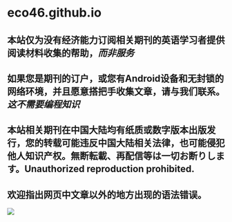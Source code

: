 # eco46.github.io

## 本站仅为没有经济能力订阅相关期刊的英语学习者提供阅读材料收集的帮助，*而非服务*
## 如果您是期刊的订户，或您有Android设备和无封锁的网络环境，并且愿意搭把手收集文章，请与我们联系。 _这不需要编程知识_
## 本站相关期刊在中国大陆均有纸质或数字版本出版发行，您的转载可能违反中国大陆相关法律，也可能侵犯他人知识产权。無断転載、再配信等は一切お断りします。Unauthorized reproduction prohibited.
## 欢迎指出网页中文章以外的地方出现的语法错误。
<img src="https://cdn.jsdelivr.net/gh/chch455/tuchuang/2020/04/25/b94fb501e39b4b44ceadb77ecc02fe04.png">
